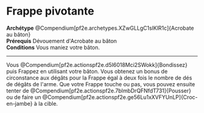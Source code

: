 # Frappe pivotante

<p><span><strong>Archétype</strong> @Compendium[pf2e.archetypes.XZwGLLgC1sIKlR1c]{Acrobate au bâton}<br><strong>Prérequis</strong> Dévouement d'Acrobate au bâton<br><strong>Conditions</strong> Vous maniez votre bâton.<br></span></p>
<hr>
<p>Vous @Compendium[pf2e.actionspf2e.d5I6018Mci2SWokk]{Bondissez} puis Frappez en utilisant votre bâton. Vous obtenez un bonus de circonstance aux dégâts pour la Frappe égal à deux fois le nombre de dés de dégâts de l'arme. Que votre Frappe touche ou pas, vous pouvez ensuite tenter de @Compendium[pf2e.actionspf2e.7blmbDrQFNfdT731]{Pousser} ou de faire un @Compendium[pf2e.actionspf2e.ge56Lu1xXVFYUnLP]{Croc-en-jambe} à la cible.&nbsp;</p>
